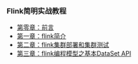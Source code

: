 ### Flink简明实战教程
* [第零章：前言](README.md)
* [第一章：flink简介](book/introduce/introduce.md)
* [第二章：flink集群部署和集群测试](book/install/install.md)
* [第三章：flink编程模型之基本DataSet API](book/api/dataset/dataset.md)





